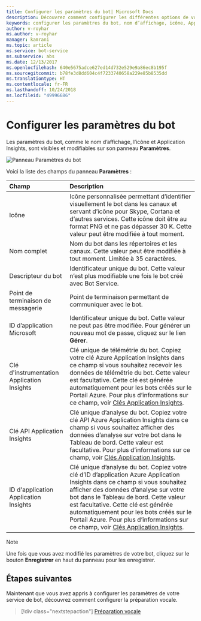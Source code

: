 ```yaml
---
title: Configurer les paramètres du bot| Microsoft Docs
description: Découvrez comment configurer les différentes options de votre bot sur le Portail Azure.
keywords: configurer les paramètres du bot, nom d’affichage, icône, Application Insights, panneau Paramètres
author: v-royhar
ms.author: v-royhar
manager: kamrani
ms.topic: article
ms.service: bot-service
ms.subservice: abs
ms.date: 12/13/2017
ms.openlocfilehash: 640e5675adce627ed14d732e529e9a86ec8b195f
ms.sourcegitcommit: b78fe3d8dd604c4f7233740658a229e85b8535dd
ms.translationtype: HT
ms.contentlocale: fr-FR
ms.lasthandoff: 10/24/2018
ms.locfileid: "49996686"
---
```

# <a name="configure-bot-settings"></a>Configurer les paramètres du bot

Les paramètres du bot, comme le nom d’affichage, l’icône et Application Insights, sont visibles et modifiables sur son panneau **Paramètres**.

![Panneau Paramètres du bot](~/media/bot-service-portal-configure-settings/bot-settings-blade.png)

Voici la liste des champs du panneau **Paramètres** :

| Champ | Description |
| :---  | :---        |
| Icône | Icône personnalisée permettant d’identifier visuellement le bot dans les canaux et servant d’icône pour Skype, Cortana et d’autres services. Cette icône doit être au format PNG et ne pas dépasser 30 K. Cette valeur peut être modifiée à tout moment. |
| Nom complet | Nom du bot dans les répertoires et les canaux. Cette valeur peut être modifiée à tout moment. Limitée à 35 caractères. |
| Descripteur du bot | Identificateur unique du bot. Cette valeur n’est plus modifiable une fois le bot créé avec Bot Service. |
| Point de terminaison de messagerie | Point de terminaison permettant de communiquer avec le bot. |
| ID d’application Microsoft | Identificateur unique du bot. Cette valeur ne peut pas être modifiée. Pour générer un nouveau mot de passe, cliquez sur le lien **Gérer**. |
| Clé d'instrumentation Application Insights | Clé unique de télémétrie du bot. Copiez votre clé Azure Application Insights dans ce champ si vous souhaitez recevoir les données de télémétrie du bot. Cette valeur est facultative. Cette clé est générée automatiquement pour les bots créés sur le Portail Azure. Pour plus d’informations sur ce champ, voir [Clés Application Insights](~/bot-service-resources-app-insights-keys.md). |
| Clé API Application Insights | Clé unique d’analyse du bot. Copiez votre clé API Azure Application Insights dans ce champ si vous souhaitez afficher des données d’analyse sur votre bot dans le Tableau de bord. Cette valeur est facultative. Pour plus d’informations sur ce champ, voir [Clés Application Insights](~/bot-service-resources-app-insights-keys.md). |
| ID d'application Application Insights | Clé unique d’analyse du bot. Copiez votre clé d’ID d’application Azure Application Insights dans ce champ si vous souhaitez afficher des données d’analyse sur votre bot dans le Tableau de bord. Cette valeur est facultative. Cette clé est générée automatiquement pour les bots créés sur le Portail Azure. Pour plus d’informations sur ce champ, voir [Clés Application Insights](~/bot-service-resources-app-insights-keys.md). |

> [!NOTE]
> Une fois que vous avez modifié les paramètres de votre bot, cliquez sur le bouton **Enregistrer** en haut du panneau pour les enregistrer.

## <a name="next-steps"></a>Étapes suivantes
Maintenant que vous avez appris à configurer les paramètres de votre service de bot, découvrez comment configurer la préparation vocale.
> [!div class="nextstepaction"]
> [Préparation vocale](bot-service-manage-speech-priming.md)